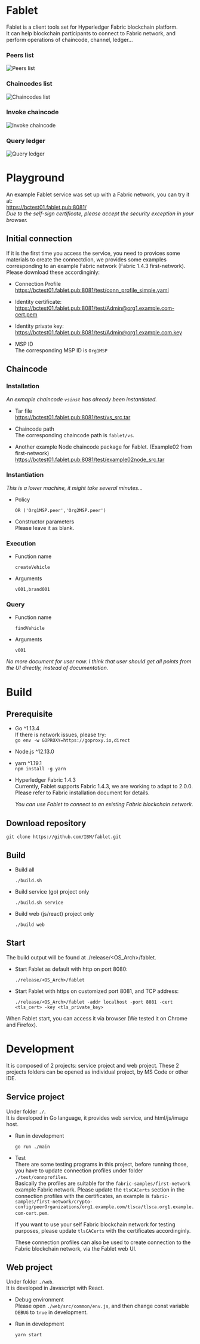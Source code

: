 # Fablet
Fablet is a client tools set for Hyperledger Fabric blockchain platform.  
It can help blockchain participants to connect to Fabric network, and perform operations of chaincode, channel, ledger...  

### Peers list
![Peers list](images/peerlist.png)

### Chaincodes list
![Chaincodes list](images/chaincodelist.png)

### Invoke chaincode
![Invoke chaincode](images/chaincodeinvoke.png)

### Query ledger
![Query ledger](images/ledgerquery.png)

# Playground
An example Fablet service was set up with a Fabric network, you can try it at:  
https://bctest01.fablet.pub:8081/  
*Due to the self-sign certificate, please accept the security exception in your browser.*

## Initial connection

If it is the first time you access the service, you need to provices some materials to create the connectdion, we provides some examples corresponding to an example Fabric network (Fabric 1.4.3 first-network). Please download these accordinginly:  

* Connection Profile  
  https://bctest01.fablet.pub:8081/test/conn_profile_simple.yaml

* Identity certificate:  
  https://bctest01.fablet.pub:8081/test/Admin@org1.example.com-cert.pem  

* Identity private key:  
  https://bctest01.fablet.pub:8081/test/Admin@org1.example.com.key

* MSP ID  
  The corresponding MSP ID is `Org1MSP`

## Chaincode

### Installation
*An exmaple chaincode `vsinst` has already been instantiated.*
* Tar file  
  https://bctest01.fablet.pub:8081/test/vs_src.tar

* Chaincode path  
  The corresponding chaincode path is `fablet/vs`.

* Another example Node chaincode package for Fablet. (Example02 from first-network)
  https://bctest01.fablet.pub:8081/test/example02node_src.tar

### Instantiation
*This is a lower machine, it might take several minutes...*
* Policy  
  ```
  OR ('Org1MSP.peer','Org2MSP.peer')
  ```

* Constructor parameters  
  Please leave it as blank.

### Execution
* Function name
  ```
  createVehicle 
  ```

* Arguments
  ```
  v001,brand001
  ```
  
### Query
* Function name
  ```
  findVehicle 
  ```

* Arguments
  ```
  v001
  ```
  
*No more document for user now. I think that user should get all points from the UI directly, instead of documentation.*

# Build

## Prerequisite 

* Go ^1.13.4  
  If there is network issues, please try:  
  `go env -w GOPROXY=https://goproxy.io,direct`

* Node.js ^12.13.0

* yarn ^1.19.1  
  `npm install -g yarn`

* Hyperledger Fabric 1.4.3  
  Currently, Fablet supports Fabric 1.4.3, we are working to adapt to 2.0.0. Please refer to Fabric installation document for details.  

  *You can use Fablet to connect to an existing Fabric blockchain network.*

## Download repository

```
git clone https://github.com/IBM/fablet.git
```

## Build

* Build all
  ```
  ./build.sh
  ```

* Build service (go) project only
  ```
  ./build.sh service
  ```

* Build web (js/react) project only
  ```
  ./build web
  ```

## Start

The build output will be found at ./release/<OS_Arch>/fablet.

* Start Fablet as default with http on port 8080:
  ```
  ./release/<OS_Arch>/fablet
  ```

* Start Fablet with https on customized port 8081, and TCP address:  
  ```
  ./release/<OS_Arch>/fablet -addr localhost -port 8081 -cert <tls_cert> -key <tls_private_key>
  ```

When Fablet start, you can access it via browser (We tested it on Chrome and Firefox).

# Development

It is composed of 2 projects: service project and web project. These 2 projects folders can be opened as individual project, by MS Code or other IDE.

## Service project
Under folder `./`.  
It is developed in Go language, it provides web service, and html/js/image host.
* Run in development
  ```
  go run ./main
  ```
* Test  
  There are some testing programs in this project, before running those, you have to update connection profiles under folder `./test/connprofiles`.  
  Basically the profiles are suitable for the `fabric-samples/first-network` example Fabric network. Please update the `tlsCACerts` section in the connection profiles with the certificates, an example is `fabric-samples/first-network/crypto-config/peerOrganizations/org1.example.com/tlsca/tlsca.org1.example.com-cert.pem`.  

  If you want to use your self Fabric blockchain network for testing purposes, please update `tlsCACerts` with the certificates accordinginly.  

  These connection profiles can also be used to create connection to the Fabric blockchain network, via the Fablet web UI.  

## Web project
Under folder `./web`.  
It is developed in Javascript with React.

* Debug environment  
  Please open `./web/src/common/env.js`, and then change const variable `DEBUG` to `true` in development.

* Run in development
  ```
  yarn start
  ```
